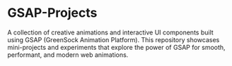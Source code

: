 # GSAP-Projects
A collection of creative animations and interactive UI components built using GSAP (GreenSock Animation Platform). This repository showcases mini-projects and experiments that explore the power of GSAP for smooth, performant, and modern web animations.
